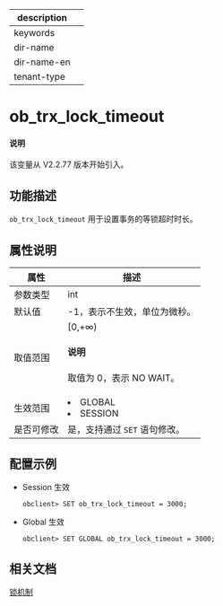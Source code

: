 |description||
|---|---|
|keywords||
|dir-name||
|dir-name-en||
|tenant-type||

# ob_trx_lock_timeout

<main id="notice" type='explain'>
  <h4>说明</h4>
  <p>该变量从 V2.2.77 版本开始引入。</p>
</main>

## 功能描述

`ob_trx_lock_timeout` 用于设置事务的等锁超时时长。

## 属性说明

| **属性**  |                                                   **描述**                                                   |
|---------|------------------------------------------------------------------------------------------------------------|
| 参数类型    | int                     |
| 默认值     | -1，表示不生效，单位为微秒。                      |
| 取值范围    | [0,+∞)<main id="notice" type='explain'><h4>说明</h4><p>取值为 0，表示 NO WAIT。</p></main>          |
| 生效范围    | <li> GLOBAL   <li> SESSION    |
| 是否可修改  | 是，支持通过 `SET` 语句修改。|

## 配置示例

* Session 生效

  ```shell
  obclient> SET ob_trx_lock_timeout = 3000;
  ```

* Global 生效

  ```shell
  obclient> SET GLOBAL ob_trx_lock_timeout = 3000;
  ```

## 相关文档

[锁机制](../../../../700.reference/100.oceanbase-database-concepts/800.transaction-management/200.transaction-concurrency-and-consistency/300.concurrency-control/200.lock-mechanism.md)